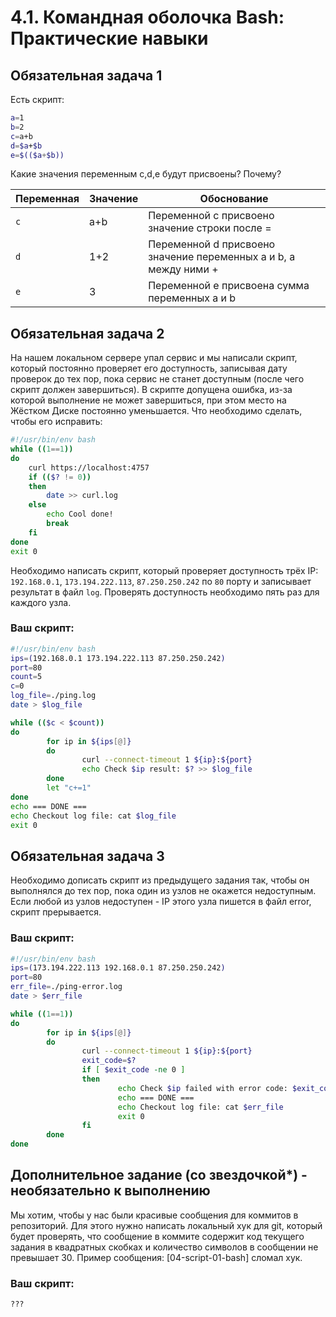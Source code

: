 # 4.1. Командная оболочка Bash: Практические навыки

## Обязательная задача 1

Есть скрипт:
```bash
a=1
b=2
c=a+b
d=$a+$b
e=$(($a+$b))
```

Какие значения переменным c,d,e будут присвоены? Почему?

| Переменная  | Значение | Обоснование |
| ------------- | ------------- | ------------- |
| `c`  | a+b  | Переменной c присвоено значение строки после = |
| `d`  | 1+2  | Переменной d присвоено значение переменных a и b, а между ними + |
| `e`  | 3  | Переменной e присвоена сумма переменных a и b |


## Обязательная задача 2
На нашем локальном сервере упал сервис и мы написали скрипт, который постоянно проверяет его доступность, записывая дату проверок до тех пор, пока сервис не станет доступным (после чего скрипт должен завершиться). В скрипте допущена ошибка, из-за которой выполнение не может завершиться, при этом место на Жёстком Диске постоянно уменьшается. Что необходимо сделать, чтобы его исправить:
```bash
#!/usr/bin/env bash
while ((1==1))
do
	curl https://localhost:4757
	if (($? != 0))
	then
		date >> curl.log
	else
		echo Cool done!
		break
	fi
done
exit 0
```

Необходимо написать скрипт, который проверяет доступность трёх IP: `192.168.0.1`, `173.194.222.113`, `87.250.250.242` по `80` порту и записывает результат в файл `log`. Проверять доступность необходимо пять раз для каждого узла.

### Ваш скрипт:
```bash
#!/usr/bin/env bash
ips=(192.168.0.1 173.194.222.113 87.250.250.242)
port=80
count=5
c=0
log_file=./ping.log
date > $log_file

while (($c < $count))
do
        for ip in ${ips[@]}
        do
                curl --connect-timeout 1 ${ip}:${port}
                echo Check $ip result: $? >> $log_file
        done
        let "c+=1"
done
echo === DONE ===
echo Checkout log file: cat $log_file
exit 0
```

## Обязательная задача 3
Необходимо дописать скрипт из предыдущего задания так, чтобы он выполнялся до тех пор, пока один из узлов не окажется недоступным. Если любой из узлов недоступен - IP этого узла пишется в файл error, скрипт прерывается.

### Ваш скрипт:
```bash
#!/usr/bin/env bash
ips=(173.194.222.113 192.168.0.1 87.250.250.242)
port=80
err_file=./ping-error.log
date > $err_file

while ((1==1))
do
        for ip in ${ips[@]}
        do
                curl --connect-timeout 1 ${ip}:${port}
                exit_code=$?
                if [ $exit_code -ne 0 ]
                then
                        echo Check $ip failed with error code: $exit_code >> $err_file
                        echo === DONE ===
                        echo Checkout log file: cat $err_file
                        exit 0
                fi
        done
done
```

## Дополнительное задание (со звездочкой*) - необязательно к выполнению

Мы хотим, чтобы у нас были красивые сообщения для коммитов в репозиторий. Для этого нужно написать локальный хук для git, который будет проверять, что сообщение в коммите содержит код текущего задания в квадратных скобках и количество символов в сообщении не превышает 30. Пример сообщения: \[04-script-01-bash\] сломал хук.

### Ваш скрипт:
```bash
???
```

